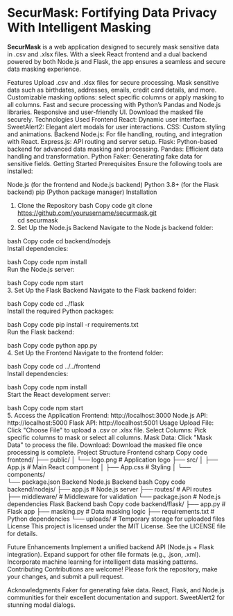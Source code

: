 # SecurMask: Fortifying Data Privacy With Intelligent Masking

**SecurMask** is a web application designed to securely mask sensitive data in .csv and .xlsx files. With a sleek React frontend and a dual backend powered by both Node.js and Flask, the app ensures a seamless and secure data masking experience.

Features
Upload .csv and .xlsx files for secure processing.
Mask sensitive data such as birthdates, addresses, emails, credit card details, and more.
Customizable masking options: select specific columns or apply masking to all columns.
Fast and secure processing with Python’s Pandas and Node.js libraries.
Responsive and user-friendly UI.
Download the masked file securely.
Technologies Used
Frontend
React: Dynamic user interface.
SweetAlert2: Elegant alert modals for user interactions.
CSS: Custom styling and animations.
Backend
Node.js: For file handling, routing, and integration with React.
Express.js: API routing and server setup.
Flask: Python-based backend for advanced data masking and processing.
Pandas: Efficient data handling and transformation.
Python Faker: Generating fake data for sensitive fields.
Getting Started
Prerequisites
Ensure the following tools are installed:

Node.js (for the frontend and Node.js backend)
Python 3.8+ (for the Flask backend)
pip (Python package manager)
Installation
1. Clone the Repository
bash
Copy code
git clone https://github.com/yourusername/securmask.git  
cd securmask  
2. Set Up the Node.js Backend
Navigate to the Node.js backend folder:

bash
Copy code
cd backend/nodejs  
Install dependencies:

bash
Copy code
npm install  
Run the Node.js server:

bash
Copy code
npm start  
3. Set Up the Flask Backend
Navigate to the Flask backend folder:

bash
Copy code
cd ../flask  
Install the required Python packages:

bash
Copy code
pip install -r requirements.txt  
Run the Flask backend:

bash
Copy code
python app.py  
4. Set Up the Frontend
Navigate to the frontend folder:

bash
Copy code
cd ../../frontend  
Install dependencies:

bash
Copy code
npm install  
Start the React development server:

bash
Copy code
npm start  
5. Access the Application
Frontend: http://localhost:3000
Node.js API: http://localhost:5000
Flask API: http://localhost:5001
Usage
Upload File: Click "Choose File" to upload a .csv or .xlsx file.
Select Columns: Pick specific columns to mask or select all columns.
Mask Data: Click "Mask Data" to process the file.
Download: Download the masked file once processing is complete.
Project Structure
Frontend
csharp
Copy code
frontend/
├── public/
│   └── logo.png    # Application logo
├── src/
│   ├── App.js      # Main React component
│   ├── App.css     # Styling
│   └── components/  
└── package.json
Backend
Node.js Backend
bash
Copy code
backend/nodejs/
├── app.js          # Node.js server
├── routes/         # API routes
├── middleware/     # Middleware for validation
└── package.json    # Node.js dependencies
Flask Backend
bash
Copy code
backend/flask/
├── app.py          # Flask app
├── masking.py      # Data masking logic
├── requirements.txt  # Python dependencies
└── uploads/        # Temporary storage for uploaded files
License
This project is licensed under the MIT License. See the LICENSE file for details.

Future Enhancements
Implement a unified backend API (Node.js + Flask integration).
Expand support for other file formats (e.g., .json, .xml).
Incorporate machine learning for intelligent data masking patterns.
Contributing
Contributions are welcome! Please fork the repository, make your changes, and submit a pull request.

Acknowledgments
Faker for generating fake data.
React, Flask, and Node.js communities for their excellent documentation and support.
SweetAlert2 for stunning modal dialogs.
